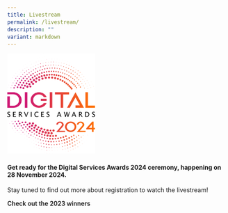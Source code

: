 ```yaml
---
title: Livestream
permalink: /livestream/
description: ""
variant: markdown
---
```

<style type="text/css">
.content h4 {
    color: #B41E8E;
    font-weight: 700;
    }
	a.bp-button{text-decoration: none;font-weight:600;}
	a.bp-button:hover{text-decoration: underline;}
</style>
<div class="row is-multiline">
  <div class="col is-12 has-text-centered">
		<div><img style="max-width:40%" alt="2024 DSA logo" src="/images/DSA2024_logo.svg"></div>
    <h4>Get ready for the Digital Services Awards 2024 ceremony, happening on 28 November 2024. </h4>
			<p>Stay tuned to find out more about registration to watch the livestream!</p>
    <a class="bp-button is-primary is-uppercase" href="/winners/2023/">Check out the 2023 winners</a> </div>
</div>